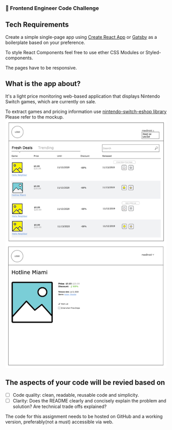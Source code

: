 ### 👷 Frontend Engineer Code Challenge

## Tech Requirements

Create a simple single-page app using [Create React App](https://github.com/facebook/create-react-app) or [Gatsby](https://www.gatsbyjs.org/) as a boilerplate based on your preference.

To style React Components feel free to use ether CSS Modules or Styled-components.

The pages have to be responsive.

## What is the app about?

It's a light price monitoring web-based application that displays Nintendo Switch games, which are currently on sale. 

To extract games and pricing information use [nintendo-switch-eshop library](https://lmmfranco.github.io/nintendo-switch-eshop/index.html)
Please refer to the mockup.
![mockup](mockup.png)


## The aspects of your code will be revied based on

- [ ] Code quality: clean, readable, reusable code and simplicity.
- [ ] Clarity:  Does the README clearly and concisely explain the problem and solution? Are technical trade offs explained?

The code for this assignment needs to be hosted on GitHub and a working version, preferably(not a must) accessible via web.

